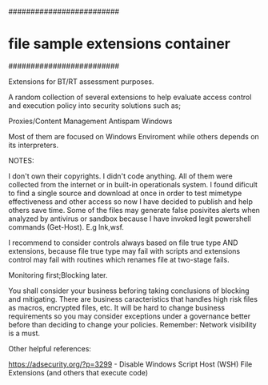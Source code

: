 #########################
# file sample extensions container #
#########################


Extensions for BT/RT assessment purposes.



A random collection of several extensions to help evaluate access control and execution policy into security solutions such as;



Proxies/Content Management
Antispam
Windows 


Most of them are focused on Windows Enviroment while others depends on its interpreters.


NOTES:


I don't own their copyrights. I didn't code anything. All of them were collected from the internet or in built-in operationals system. I found dificult to find a single source and download at once in order to test mimetype effectiveness and other access so now I have decided to publish and help others save time.
Some of the files may generate false posivites alerts when analyzed by antivirus or sandbox because I have invoked legit powershell commands (Get-Host).  E.g lnk,wsf. 

I recommend to consider controls always based on file true type AND extensions, because file true type may fail with scripts and extensions control may fail with routines which renames file at two-stage fails.   

Monitoring first;Blocking later. 

You shall consider your business beforing taking conclusions of blocking and mitigating.
There are business caracteristics that handles high risk files as macros, encrypted files, etc. It will be hard to change business requirements so you may consider exceptions under a governance better before than deciding to change your policies. 
Remember: Network visibility is a must.


Other helpful references: 

https://adsecurity.org/?p=3299 - Disable Windows Script Host (WSH) File Extensions (and others that execute code) 









      
